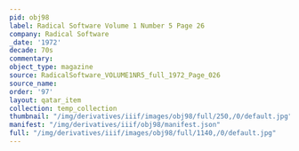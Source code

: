 ```yaml
---
pid: obj98
label: Radical Software Volume 1 Number 5 Page 26
company: Radical Software
_date: '1972'
decade: 70s
commentary:
object_type: magazine
source: RadicalSoftware_VOLUME1NR5_full_1972_Page_026
source_name:
order: '97'
layout: qatar_item
collection: temp_collection
thumbnail: "/img/derivatives/iiif/images/obj98/full/250,/0/default.jpg"
manifest: "/img/derivatives/iiif/obj98/manifest.json"
full: "/img/derivatives/iiif/images/obj98/full/1140,/0/default.jpg"
---
```

